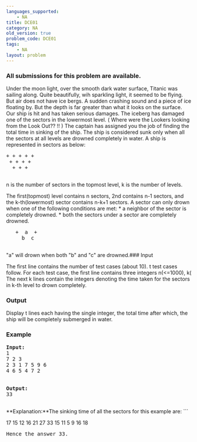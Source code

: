 ```yaml
---
languages_supported:
    - NA
title: DCE01
category: NA
old_version: true
problem_code: DCE01
tags:
    - NA
layout: problem
---
```

###  All submissions for this problem are available. 

Under the moon light, over the smooth dark water surface, Titanic was sailing along. Quite beautifully, wih sparkling light, it seemed to be flying.
But air does not have ice bergs. 
A sudden crashing sound and a piece of ice floating by. But the depth is far greater than what it looks on the surface. 
Our ship is hit and has taken serious damages. The iceberg has damaged one of the sectors in the lowermost level. ( Where were the Lookers looking from the Look Out?? !! ) 
The captain has assigned you the job of finding the total time in sinking of the ship. 
The ship is considered sunk only when all the sectors at all levels are drowned completely in water. 
A ship is represented in sectors as below:

<pre>
+ + + + +     
 + + + +
  + + +

</pre>n is the number of sectors in the topmost level, k is the number of levels. 
The first(topmost) level contains n sectors, 2nd contains n-1 sectors, and the k-th(lowermost) sector contains n-k+1 sectors.
A sector can only drown when one of the following conditions are met: 
\* a neighbor of the sector is completely drowned. 
\* both the sectors under a sector are completely drowned. 
<pre>
   +  a  +
     b  c  

</pre> "a" will drown when both "b" and "c" are drowned.### Input

The first line contains the number of test cases (about 10). t test cases follow. 
For each test case, the first line contains three integers n(<=1000), k( The next k lines contain the integers denoting the time taken for the sectors in k-th level to drown completely.

### Output

Display t lines each having the single integer, the total time after which, the ship will be completely submerged in water.

### Example

<pre>
<b>Input:</b>
1
7 2 3
2 3 1 7 5 9 6
4 6 5 4 7 2


<b>Output:</b>
33

</pre>
**Explanation:**The sinking time of all the sectors for this example are: ```

17  15  12 16 21  27  33
  15  11   5   9  16  18

<pre>Hence the answer 33.
